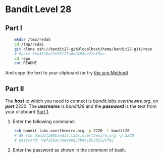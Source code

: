 # Bandit Level 28
## Part I

```bash
    mkdir /tmp/reda5
    cd /tmp/reda5
    git clone ssh://bandit27-git@localhost/home/bandit27-git/repo
    # Paste 3ba3118a22e93127a4ed485be72ef5ea
    cd repo
    cat README
```

And copy the text to your clipboard (or try [the scp Method](https://github.com/Reda-BELHAJ/OverTheWire/blob/main/Bandit/Bandit0-9/Level1.md#part-i))
## Part II

The ***host*** to which you need to connect is *bandit.labs.overthewire.org*, on ***port*** 2220. The ***username*** is *bandit28* and the ***password*** is the text from your clipboard [Part 1](https://github.com/Reda-BELHAJ/OverTheWire/blob/main/Bandit/Bnadit21-34/Level28.md#part-i). 

1. Enter the following command:  

```bash
	ssh bandit.labs.overthewire.org -p 2220 -l bandit28
	# OR ssh bandit28@bandit.labs.overthewire.org -p 2220
	# password: 0ef186ac70e04ea33b4c1853d2526fa2
```
2. Enter the password as shown in the comment of bash.
